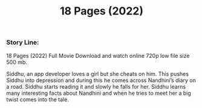 ﻿---
layout: multi-post
title:  "18 Pages (2022)"
categories: [ Telugu ]
tags: [Nikhil Siddhartha, Anupama Parameswaran, Dinesh Tej, Ajay]
qua: HD
image: assets/images/18_Pages.jpg
description: "18 Pages (2022) Full Movie Download and watch online 720p low file size 500 mb."
trailer: https://www.youtube.com/watch?v=DyEDf2f0iiQ
480p: https://mdisk.thopdbapp.workers.dev/?url=4BIwo4
720p: https://mdisk.thopdbapp.workers.dev/?url=X5EMNS
1080p: https://mdisk.thopdbapp.workers.dev/?url=IC9Y1E
dw480p: https://2reel.thopdb.com/dw?id=1MtARhSjniMjnNOlNQkaBvivQ47FpEAqE
dw720p: https://2reel.thopdb.com/dw?id=1boD6ihNx-7uhKAekKRVngFl9D0OYeZzd
dw1080p: https://2reel.thopdb.com/dw?id=1eonDgkjCni21xCwlv6Rg9ezO4m7PL7tf
dir:  Palnati Surya Pratap, Pankaj Kumar
featured: true
---

### Story Line:
18 Pages (2022) Full Movie Download and watch online 720p low file size 500 mb.

Siddhu, an app developer loves a girl but she cheats on him. This pushes Siddhu into depression and during this he comes across Nandhini’s diary on a road. Siddhu starts reading it and slowly he falls for her. Siddhu learns many interesting facts about Nandhini and when he tries to meet her a big twist comes into the tale.
